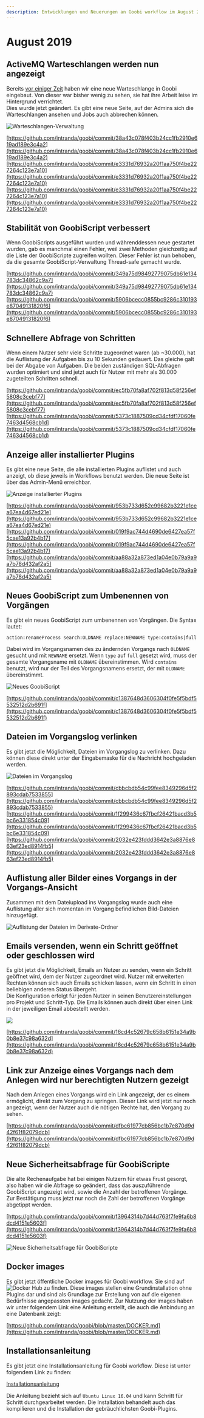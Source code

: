 ```yaml
---
description: Entwicklungen und Neuerungen an Goobi workflow im August 2019
---
```


# August 2019

## ActiveMQ Warteschlangen werden nun angezeigt

Bereits [vor einiger Zeit](https://docs.intranda.com/goobi-workflow-digests-de/2019/04#neue-warteschlangenverarbeitung-in-goobi-workflow) haben wir eine neue Warteschlange in Goobi eingebaut. Von dieser war bisher wenig zu sehen, sie hat ihre Arbeit leise im Hintergrund verrichtet.\
Dies wurde jetzt geändert. Es gibt eine neue Seite, auf der Admins sich die Warteschlangen ansehen und Jobs auch abbrechen können.

![Warteschlangen-Verwaltung](../.gitbook/assets/1905\_queue\_view.png)

[https://github.com/intranda/goobi/commit/38a43c078f403b24cc1fb2910e619ad189e3c4a2](https://github.com/intranda/goobi/commit/38a43c078f403b24cc1fb2910e619ad189e3c4a2) [https://github.com/intranda/goobi/commit/e3331d76932a20f1aa750f4be227264c123e7a10](https://github.com/intranda/goobi/commit/e3331d76932a20f1aa750f4be227264c123e7a10) [https://github.com/intranda/goobi/commit/e3331d76932a20f1aa750f4be227264c123e7a10](https://github.com/intranda/goobi/commit/e3331d76932a20f1aa750f4be227264c123e7a10)

## Stabilität von GoobiScript verbessert

Wenn GoobiScripts ausgeführt wurden und währenddessen neue gestartet wurden, gab es manchmal einen Fehler, weil zwei Methoden gleichzeitig auf die Liste der GoobiScripte zugreifen wollten. Dieser Fehler ist nun behoben, da die gesamte GoobiScript-Verwaltung Thread-safe gemacht wurde.

[https://github.com/intranda/goobi/commit/349a75d98492779075db61e134783dc34862c9a7](https://github.com/intranda/goobi/commit/349a75d98492779075db61e134783dc34862c9a7) [https://github.com/intranda/goobi/commit/5906bcecc0855bc9286c310193e87049131820f6](https://github.com/intranda/goobi/commit/5906bcecc0855bc9286c310193e87049131820f6)

## Schnellere Abfrage von Schritten

Wenn einem Nutzer sehr viele Schritte zugeordnet waren (ab \~30.000), hat die Auflistung der Aufgaben bis zu 10 Sekunden gedauert. Das gleiche galt bei der Abgabe von Aufgaben. Die beiden zuständigen SQL-Abfragen wurden optimiert und sind jetzt auch für Nutzer mit mehr als 30.000 zugeteilten Schritten schnell.

[https://github.com/intranda/goobi/commit/ec5fb70fa8af702f813d58f256ef5808c3cebf77](https://github.com/intranda/goobi/commit/ec5fb70fa8af702f813d58f256ef5808c3cebf77) [https://github.com/intranda/goobi/commit/5373c1887509cd34cfdf17060fe7463d4568cb1d](https://github.com/intranda/goobi/commit/5373c1887509cd34cfdf17060fe7463d4568cb1d)

## Anzeige aller installierter Plugins

Es gibt eine neue Seite, die alle installierten Plugins auflistet und auch anzeigt, ob diese jeweils in Workflows benutzt werden. Die neue Seite ist über das Admin-Menü erreichbar.

![Anzeige installierter Plugins](../.gitbook/assets/1908\_plugins.png)

[https://github.com/intranda/goobi/commit/953b733d652c99682b3221e1cea67ea4d67ed21e](https://github.com/intranda/goobi/commit/953b733d652c99682b3221e1cea67ea4d67ed21e) [https://github.com/intranda/goobi/commit/019f9ac744d4690de6427ea57f5cae13a92b4b17](https://github.com/intranda/goobi/commit/019f9ac744d4690de6427ea57f5cae13a92b4b17) [https://github.com/intranda/goobi/commit/aa88a32a873ed1a04e0b79a9a9a7b78d432af2a5](https://github.com/intranda/goobi/commit/aa88a32a873ed1a04e0b79a9a9a7b78d432af2a5)

## Neues GoobiScript zum Umbenennen von Vorgängen

Es gibt ein neues GoobiScript zum umbenennen von Vorgängen. Die Syntax lautet:

```
action:renameProcess search:OLDNAME replace:NEWNAME type:contains|full
```

Dabei wird im Vorgangsnamen des zu ändernden Vorgangs nach `OLDNAME` gesucht und mit `NEWNAME` ersetzt. Wenn `type` auf `full` gesetzt wird, muss der gesamte Vorgangsname mit `OLDNAME` übereinstimmen. Wird `contains` benutzt, wird nur der Teil des Vorgangsnamens ersetzt, der mit `OLDNAME` übereinstimmt.

![Neues GoobiScript](../.gitbook/assets/1908\_renameProcess.png)

[https://github.com/intranda/goobi/commit/c1387648d3606304f0fe5f5bdf5532512d2b691f](https://github.com/intranda/goobi/commit/c1387648d3606304f0fe5f5bdf5532512d2b691f)

## Dateien im Vorgangslog verlinken

Es gibt jetzt die Möglichkeit, Dateien im Vorgangslog zu verlinken. Dazu können diese direkt unter der Eingabemaske für die Nachricht hochgeladen werden.

![Dateien im Vorgangslog](../.gitbook/assets/1908\_filesInProcessLog.png)

[https://github.com/intranda/goobi/commit/cbbcbdb54c99fee8349296d5f2893cdab7533855](https://github.com/intranda/goobi/commit/cbbcbdb54c99fee8349296d5f2893cdab7533855) [https://github.com/intranda/goobi/commit/1f299436c67fbcf26421bacd3b5bc6e331854c09](https://github.com/intranda/goobi/commit/1f299436c67fbcf26421bacd3b5bc6e331854c09) [https://github.com/intranda/goobi/commit/2032e423fddd3642e3a8876e863ef23ed8914fb5](https://github.com/intranda/goobi/commit/2032e423fddd3642e3a8876e863ef23ed8914fb5)

## Auflistung aller Bilder eines Vorgangs in der Vorgangs-Ansicht

Zusammen mit dem Dateiupload ins Vorgangslog wurde auch eine Auflistung aller sich momentan im Vorgang befindlichen Bild-Dateien hinzugefügt.

![Auflistung der Dateien im Derivate-Ordner](../.gitbook/assets/1908\_showFiles.png)

## Emails versenden, wenn ein Schritt geöffnet oder geschlossen wird

Es gibt jetzt die Möglichkeit, Emails an Nutzer zu senden, wenn ein Schritt geöffnet wird, dem der Nutzer zugeordnet wird. Nutzer mit erweiterten Rechten können sich auch Emails schicken lassen, wenn ein Schritt in einen beliebigen anderen Status übergeht.\
Die Konfiguration erfolgt für jeden Nutzer in seinen Benutzereinstellungen pro Projekt und Schritt-Typ. Die Emails können auch direkt über einen Link in der jeweiligen Email abbestellt werden.

![](../.gitbook/assets/1908\_email.png)

[https://github.com/intranda/goobi/commit/16cd4c52679c658b6151e34a9b0b8e37c98a632d](https://github.com/intranda/goobi/commit/16cd4c52679c658b6151e34a9b0b8e37c98a632d)

## Link zur Anzeige eines Vorgangs nach dem Anlegen wird nur berechtigten Nutzern gezeigt

Nach dem Anlegen eines Vorgangs wird ein Link angezeigt, der es einem ermöglicht, direkt zum Vorgang zu springen. Dieser Link wird jetzt nur noch angezeigt, wenn der Nutzer auch die nötigen Rechte hat, den Vorgang zu sehen.

[https://github.com/intranda/goobi/commit/dfbc61977cb856bc1b7e870d9d42f61f82079dcb](https://github.com/intranda/goobi/commit/dfbc61977cb856bc1b7e870d9d42f61f82079dcb)

## Neue Sicherheitsabfrage für GoobiScripte

Die alte Rechenaufgabe hat bei einigen Nutzern für etwas Frust gesorgt, also haben wir die Abfrage so geändert, dass das auszuführende GoobiScript angezeigt wird, sowie die Anzahl der betroffenen Vorgänge. Zur Bestätigung muss jetzt nur noch die Zahl der betroffenen Vorgänge abgetippt werden.

[https://github.com/intranda/goobi/commit/f3964314b7d44d763f7fe9fa6b8dcd4151e5603f](https://github.com/intranda/goobi/commit/f3964314b7d44d763f7fe9fa6b8dcd4151e5603f)

![Neue Sicherheitsabfrage für GoobiScripte](../.gitbook/assets/1908\_goobiscriptSecurity.png)

## Docker images

Es gibt jetzt öffentliche Docker images für Goobi workflow. Sie sind auf ![Docker Hub](https://hub.docker.com/r/intranda/goobi-workflow) zu finden. Diese images stellen eine Grundinstallation ohne Plugins dar und sind als Grundlage zur Erstellung von auf die eigenen Bedürfnisse angepassten images gedacht. Zur Nutzung der images haben wir unter folgendem Link eine Anleitung erstellt, die auch die Anbindung an eine Datenbank zeigt:

[https://github.com/intranda/goobi/blob/master/DOCKER.md](https://github.com/intranda/goobi/blob/master/DOCKER.md)

## Installationsanleitung

Es gibt jetzt eine Installationsanleitung für Goobi workflow. Diese ist unter folgendem Link zu finden:

[Installationsanleitung](https://docs.intranda.com/goobi-workflow-de/admin/8)

Die Anleitung bezieht sich auf `Ubuntu Linux 16.04` und kann Schritt für Schritt durchgearbeitet werden. Die Installation behandelt auch das kompilieren und die Installation der gebräuchlichsten Goobi-Plugins.
